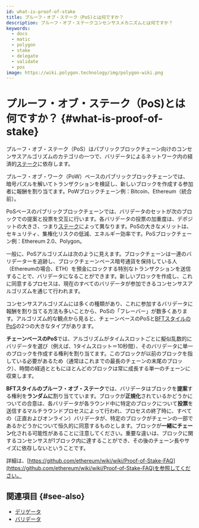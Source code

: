 ```yaml
---
id: what-is-proof-of-stake
title: プルーフ・オブ・ステーク（PoS)とは何ですか？
description: プルーフ・オブ・ステークコンセンサスメカニズムとは何ですか？
keywords:
  - docs
  - matic
  - polygon
  - stake
  - delegate
  - validate
  - pos
image: https://wiki.polygon.technology/img/polygon-wiki.png
---
```


# プルーフ・オブ・ステーク（PoS)とは何ですか？ {#what-is-proof-of-stake}

プルーフ・オブ・ステーク（PoS）はパブリックブロックチェーン向けのコンセンサスアルゴリズムのカテゴリの一つで、バリデータによるネットワーク内の経済的[ステーク](/docs/maintain/glossary.md#staking)に依存します。

プルーフ・オブ・ワーク（PoW）ベースのパブリックブロックチェーンでは、暗号パズルを解いてトランザクションを検証し、新しいブロックを作成する参加者に報酬を割り当てます。PoWブロックチェーン例：Bitcoin、Ethereum（統合前）。

PoSベースのパブリックブロックチェーンでは、バリデータのセットが次のブロックでの提案と投票を交互に行います。各バリデータの投票の加重度は、デポジットの大きさ、つまり[ステーク](/docs/maintain/glossary.md#staking)によって異なります。PoSの大きなメリットは、セキュリティ、集権化リスクの低減、エネルギー効率です。PoSブロックチェーン例：Ethereum 2.0、Polygon。

一般に、PoSアルゴリズムは次のように見えます。ブロックチェーンは一連のバリデーターを追跡し、ブロックチェーンベース暗号通貨を保持している人（Ethereumの場合、ETH）を預金にロックする特別なトランザクションを送信することで、バリデータになることができます。新しいブロックを作成し、これに同意するプロセスは、現在のすべてのバリデータが参加できるコンセンサスアルゴリズムを通じて行われます。

コンセンサスアルゴリズムには多くの種類があり、これに参加するバリデータに報酬を割り当てる方法も多いことから、PoSの「フレーバー」が数多くあります。アルゴリズム的な観点から見ると、チェーンベースのPoSと[BFTスタイルのPoS](https://en.wikipedia.org/wiki/Byzantine_fault_tolerance)の2つの大きなタイプがあります。

**チェーンベースのPoS**では、アルゴリズムがタイムスロットごとに擬似乱数的にバリデータを選び（例えば、1タイムスロット＝10秒間）、そのバリデータに単一のブロックを作成する権利を割り当てます。このブロックが以前のブロックを指している必要があるため（通常はこれまでの最長のチェーンの末尾のブロック）、時間の経過とともにほとんどのブロックは常に成長する単一のチェーンに収束します。

**BFTスタイルのプルーフ・オブ・ステーク**では、バリデータはブロックを**提案**する権利を**ランダムに**割り当てています。ブロックが**正規化**されているかどうかについての合意は、各バリデータが各ラウンド中に特定のブロックについて**投票**を送信するマルチラウンドプロセスによって行われ、プロセスの終了時に、すべての（正直およびオンライン）バリデータが、特定のブロックがチェーンの一部であるかどうかについて恒久的に同意するものとします。ブロックが**一緒にチェーン**化される可能性があることに注意してください。重要な違いは、ブロックに関するコンセンサスが1ブロック内に達することができ、その後のチェーン長やサイズに依存しないということです。

詳細は、[https://github.com/ethereum/wiki/wiki/Proof-of-Stake-FAQ](https://github.com/ethereum/wiki/wiki/Proof-of-Stake-FAQ)を参照してください。

## 関連項目 {#see-also}

* [デリゲータ](/docs/maintain/glossary.md#delegator)
* [バリデータ](/docs/maintain/glossary.md#validator)
